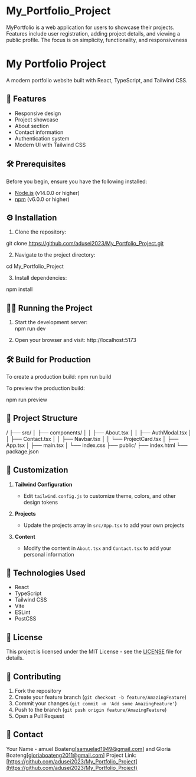 # My_Portfolio_Project
MyPortfolio is a web application for users to showcase their projects. Features include user registration, adding project details, and viewing a public profile. The focus is on simplicity, functionality, and responsiveness

# My Portfolio Project

A modern portfolio website built with React, TypeScript, and Tailwind CSS.

## 🚀 Features

- Responsive design
- Project showcase
- About section
- Contact information
- Authentication system
- Modern UI with Tailwind CSS

## 🛠️ Prerequisites

Before you begin, ensure you have the following installed:
- [Node.js](https://nodejs.org/) (v14.0.0 or higher)
- [npm](https://www.npmjs.com/) (v6.0.0 or higher)

## ⚙️ Installation

1. Clone the repository:

git clone https://github.com/adusei2023/My_Portfolio_Project.git


2. Navigate to the project directory:

cd My_Portfolio_Project


3. Install dependencies:

npm install

## 🏃‍♂️ Running the Project

1. Start the development server:   
npm run dev

2. Open your browser and visit:
http://localhost:5173

## 🛠️ Build for Production

To create a production build:
npm run build


To preview the production build:

npm run preview


## 📁 Project Structure

/
├── src/
│ ├── components/
│ │ ├── About.tsx
│ │ ├── AuthModal.tsx
│ │ ├── Contact.tsx
│ │ ├── Navbar.tsx
│ │ └── ProjectCard.tsx
│ ├── App.tsx
│ ├── main.tsx
│ └── index.css
├── public/
├── index.html
└── package.json


## 🎨 Customization

1. **Tailwind Configuration**
   - Edit `tailwind.config.js` to customize theme, colors, and other design tokens

2. **Projects**
   - Update the projects array in `src/App.tsx` to add your own projects

3. **Content**
   - Modify the content in `About.tsx` and `Contact.tsx` to add your personal information

## 🔧 Technologies Used

- React
- TypeScript
- Tailwind CSS
- Vite
- ESLint
- PostCSS

## 📝 License

This project is licensed under the MIT License - see the [LICENSE](LICENSE) file for details.

## 👥 Contributing

1. Fork the repository
2. Create your feature branch (`git checkout -b feature/AmazingFeature`)
3. Commit your changes (`git commit -m 'Add some AmazingFeature'`)
4. Push to the branch (`git push origin feature/AmazingFeature`)
5. Open a Pull Request

## 📧 Contact

Your Name - amuel Boateng[samuelad1949@gmail.com] and Gloria Boateng[gloriaboateng2011@gmail.com]
Project Link: [https://github.com/adusei2023/My_Portfolio_Project](https://github.com/adusei2023/My_Portfolio_Project)

